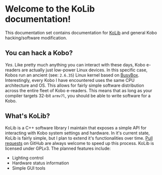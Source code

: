 ---
---

# Welcome to the KoLib documentation!

This documentation set contains documentation for [KoLib](https://github.com/Ewpratten/kolib) and general Kobo hacking/software modification.

## You can hack a Kobo?

*Yes*. Like pretty much anything you can interact with these days, Kobo e-readers are actually just low-power Linux devices. In this specific case, Kobos run an ancient (see: `2.6.35`) Linux kernel based on [BusyBox](https://www.busybox.net/). Interestingly, every Kobo I have encountered uses the same CPU architecture and OS. This allows for fairly simple software distribution across the entire fleet of Kobo e-readers. This means that as long as your compiler targets 32-bit `armv7l`, you should be able to write software for a Kobo.

## What's KoLib?

KoLib is a C++ software library I maintain that exposes a simple API for interacting with Kobo system settings and hardware. In it's current state, KoLib is fairly simple, but I plan to extend it's functionalities over time. [Pull requests](https://github.com/Ewpratten/kolib/pulls) on GitHub are always welcome to speed up this process. KoLib is licensed under GPLv3. The planned features include:

 - Lighting control
 - Hardware status information
 - Simple GUI tools

